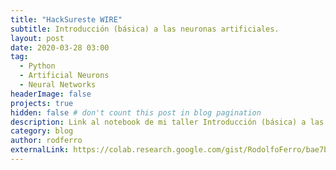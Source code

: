 ```yaml
---
title: "HackSureste WIRE"
subtitle: Introducción (básica) a las neuronas artificiales.
layout: post
date: 2020-03-28 03:00
tag:
  - Python
  - Artificial Neurons
  - Neural Networks
headerImage: false
projects: true
hidden: false # don't count this post in blog pagination
description: Link al notebook de mi taller Introducción (básica) a las neuronas artificiales.
category: blog
author: rodferro
externalLink: https://colab.research.google.com/gist/RodolfoFerro/bae7bd54cdb773e684f8f0ccbdfb3a90/introducci-n-b-sica-a-la-neuronas-artificiales.ipynb
---
```


